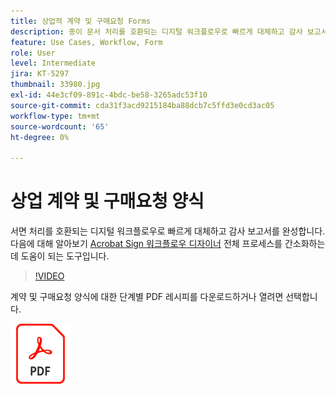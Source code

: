 ```yaml
---
title: 상업적 계약 및 구매요청 Forms
description: 종이 문서 처리를 호환되는 디지털 워크플로우로 빠르게 대체하고 감사 보고서를 완성합니다.
feature: Use Cases, Workflow, Form
role: User
level: Intermediate
jira: KT-5297
thumbnail: 33980.jpg
exl-id: 44e3cf09-891c-4bdc-be58-3265adc53f10
source-git-commit: cda31f3acd9215184ba88dcb7c5ffd3e0cd3ac05
workflow-type: tm+mt
source-wordcount: '65'
ht-degree: 0%

---
```


# 상업 계약 및 구매요청 양식

서면 처리를 호환되는 디지털 워크플로우로 빠르게 대체하고 감사 보고서를 완성합니다. 다음에 대해 알아보기 [Acrobat Sign 워크플로우 디자이너](../admin/building-a-custom-workflow.md) 전체 프로세스를 간소화하는 데 도움이 되는 도구입니다.

>[!VIDEO](https://video.tv.adobe.com/v/33980?quality=12&learn=on&hidetitle=true)

계약 및 구매요청 양식에 대한 단계별 PDF 레시피를 다운로드하거나 열려면 선택합니다.

[![PDF 레시피 다운로드](../assets/acrobat_PDF_96.png)](../assets/adobe-sign_set_up_a_workflow_use_case.pdf)
